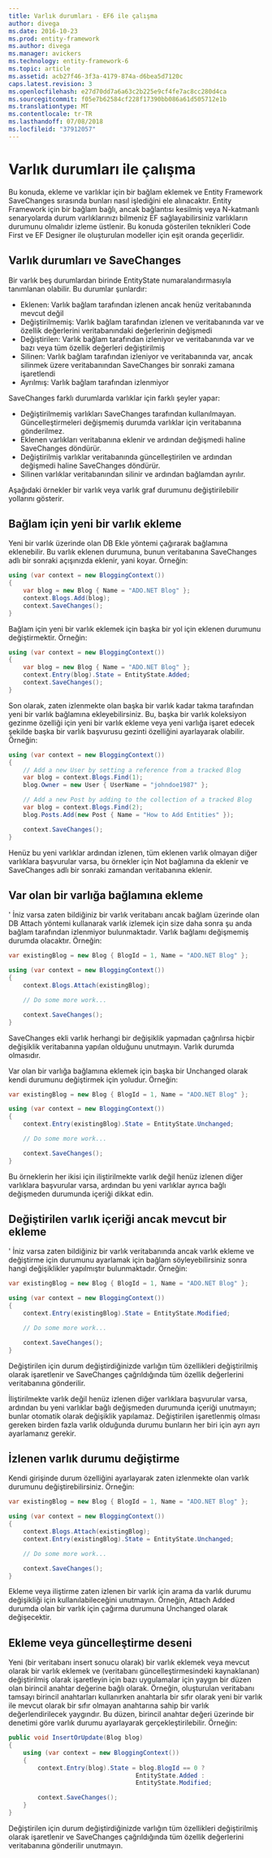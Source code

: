 ```yaml
---
title: Varlık durumları - EF6 ile çalışma
author: divega
ms.date: 2016-10-23
ms.prod: entity-framework
ms.author: divega
ms.manager: avickers
ms.technology: entity-framework-6
ms.topic: article
ms.assetid: acb27f46-3f3a-4179-874a-d6bea5d7120c
caps.latest.revision: 3
ms.openlocfilehash: e27d70dd7a6a63c2b225e9cf4fe7ac8cc280d4ca
ms.sourcegitcommit: f05e7b62584cf228f17390bb086a61d505712e1b
ms.translationtype: MT
ms.contentlocale: tr-TR
ms.lasthandoff: 07/08/2018
ms.locfileid: "37912057"
---
```

# <a name="working-with-entity-states"></a>Varlık durumları ile çalışma
Bu konuda, ekleme ve varlıklar için bir bağlam eklemek ve Entity Framework SaveChanges sırasında bunları nasıl işlediğini ele alınacaktır.
Entity Framework için bir bağlam bağlı, ancak bağlantısı kesilmiş veya N-katmanlı senaryolarda durum varlıklarınızı bilmeniz EF sağlayabilirsiniz varlıkların durumunu olmalıdır izleme üstlenir.
Bu konuda gösterilen teknikleri Code First ve EF Designer ile oluşturulan modeller için eşit oranda geçerlidir.  

## <a name="entity-states-and-savechanges"></a>Varlık durumları ve SaveChanges

Bir varlık beş durumlardan birinde EntityState numaralandırmasıyla tanımlanan olabilir. Bu durumlar şunlardır:  

- Eklenen: Varlık bağlam tarafından izlenen ancak henüz veritabanında mevcut değil  
- Değiştirilmemiş: Varlık bağlam tarafından izlenen ve veritabanında var ve özellik değerlerini veritabanındaki değerlerinin değişmedi  
- Değiştirilen: Varlık bağlam tarafından izleniyor ve veritabanında var ve bazı veya tüm özellik değerleri değiştirilmiş  
- Silinen: Varlık bağlam tarafından izleniyor ve veritabanında var, ancak silinmek üzere veritabanından SaveChanges bir sonraki zamana işaretlendi  
- Ayrılmış: Varlık bağlam tarafından izlenmiyor  

SaveChanges farklı durumlarda varlıklar için farklı şeyler yapar:  

- Değiştirilmemiş varlıkları SaveChanges tarafından kullanılmayan. Güncelleştirmeleri değişmemiş durumda varlıklar için veritabanına gönderilmez.  
- Eklenen varlıkları veritabanına eklenir ve ardından değişmedi haline SaveChanges döndürür.  
- Değiştirilmiş varlıklar veritabanında güncelleştirilen ve ardından değişmedi haline SaveChanges döndürür.  
- Silinen varlıklar veritabanından silinir ve ardından bağlamdan ayrılır.  

Aşağıdaki örnekler bir varlık veya varlık graf durumunu değiştirilebilir yollarını gösterir.  

## <a name="adding-a-new-entity-to-the-context"></a>Bağlam için yeni bir varlık ekleme  

Yeni bir varlık üzerinde olan DB Ekle yöntemi çağırarak bağlamına eklenebilir.
Bu varlık eklenen durumuna, bunun veritabanına SaveChanges adlı bir sonraki açışınızda eklenir, yani koyar.
Örneğin:  

``` csharp
using (var context = new BloggingContext())
{
    var blog = new Blog { Name = "ADO.NET Blog" };
    context.Blogs.Add(blog);
    context.SaveChanges();
}
```  

Bağlam için yeni bir varlık eklemek için başka bir yol için eklenen durumunu değiştirmektir. Örneğin:  

``` csharp
using (var context = new BloggingContext())
{
    var blog = new Blog { Name = "ADO.NET Blog" };
    context.Entry(blog).State = EntityState.Added;
    context.SaveChanges();
}
```  

Son olarak, zaten izlenmekte olan başka bir varlık kadar takma tarafından yeni bir varlık bağlamına ekleyebilirsiniz.
Bu, başka bir varlık koleksiyon gezinme özelliği için yeni bir varlık ekleme veya yeni varlığa işaret edecek şekilde başka bir varlık başvurusu gezinti özelliğini ayarlayarak olabilir. Örneğin:  

``` csharp
using (var context = new BloggingContext())
{
    // Add a new User by setting a reference from a tracked Blog
    var blog = context.Blogs.Find(1);
    blog.Owner = new User { UserName = "johndoe1987" };

    // Add a new Post by adding to the collection of a tracked Blog
    var blog = context.Blogs.Find(2);
    blog.Posts.Add(new Post { Name = "How to Add Entities" });

    context.SaveChanges();
}
```  

Henüz bu yeni varlıklar ardından izlenen, tüm eklenen varlık olmayan diğer varlıklara başvurular varsa, bu örnekler için Not bağlamına da eklenir ve SaveChanges adlı bir sonraki zamandan veritabanına eklenir.  

## <a name="attaching-an-existing-entity-to-the-context"></a>Var olan bir varlığa bağlamına ekleme  

' İniz varsa zaten bildiğiniz bir varlık veritabanı ancak bağlam üzerinde olan DB Attach yöntemi kullanarak varlık izlemek için size daha sonra şu anda bağlam tarafından izlenmiyor bulunmaktadır. Varlık bağlamı değişmemiş durumda olacaktır. Örneğin:  

``` csharp
var existingBlog = new Blog { BlogId = 1, Name = "ADO.NET Blog" };

using (var context = new BloggingContext())
{
    context.Blogs.Attach(existingBlog);

    // Do some more work...  

    context.SaveChanges();
}
```  

SaveChanges ekli varlık herhangi bir değişiklik yapmadan çağrılırsa hiçbir değişiklik veritabanına yapılan olduğunu unutmayın. Varlık durumda olmasıdır.  

Var olan bir varlığa bağlamına eklemek için başka bir Unchanged olarak kendi durumunu değiştirmek için yoludur. Örneğin:  

``` csharp
var existingBlog = new Blog { BlogId = 1, Name = "ADO.NET Blog" };

using (var context = new BloggingContext())
{
    context.Entry(existingBlog).State = EntityState.Unchanged;

    // Do some more work...  

    context.SaveChanges();
}
```  

Bu örneklerin her ikisi için iliştirilmekte varlık değil henüz izlenen diğer varlıklara başvurular varsa, ardından bu yeni varlıklar ayrıca bağlı değişmeden durumunda içeriği dikkat edin.  

## <a name="attaching-an-existing-but-modified-entity-to-the-context"></a>Değiştirilen varlık içeriği ancak mevcut bir ekleme  

' İniz varsa zaten bildiğiniz bir varlık veritabanında ancak varlık ekleme ve değiştirme için durumunu ayarlamak için bağlam söyleyebilirsiniz sonra hangi değişiklikler yapılmıştır bulunmaktadır.
Örneğin:  

``` csharp
var existingBlog = new Blog { BlogId = 1, Name = "ADO.NET Blog" };

using (var context = new BloggingContext())
{
    context.Entry(existingBlog).State = EntityState.Modified;

    // Do some more work...  

    context.SaveChanges();
}
```  

Değiştirilen için durum değiştirdiğinizde varlığın tüm özellikleri değiştirilmiş olarak işaretlenir ve SaveChanges çağrıldığında tüm özellik değerlerini veritabanına gönderilir.  

İliştirilmekte varlık değil henüz izlenen diğer varlıklara başvurular varsa, ardından bu yeni varlıklar bağlı değişmeden durumunda içeriği unutmayın; bunlar otomatik olarak değişiklik yapılamaz.
Değiştirilen işaretlenmiş olması gereken birden fazla varlık olduğunda durumu bunların her biri için ayrı ayrı ayarlamanız gerekir.  

## <a name="changing-the-state-of-a-tracked-entity"></a>İzlenen varlık durumu değiştirme  

Kendi girişinde durum özelliğini ayarlayarak zaten izlenmekte olan varlık durumunu değiştirebilirsiniz. Örneğin:  

``` csharp
var existingBlog = new Blog { BlogId = 1, Name = "ADO.NET Blog" };

using (var context = new BloggingContext())
{
    context.Blogs.Attach(existingBlog);
    context.Entry(existingBlog).State = EntityState.Unchanged;

    // Do some more work...  

    context.SaveChanges();
}
```  

Ekleme veya iliştirme zaten izlenen bir varlık için arama da varlık durumu değişikliği için kullanılabileceğini unutmayın. Örneğin, Attach Added durumda olan bir varlık için çağırma durumuna Unchanged olarak değişecektir.  

## <a name="insert-or-update-pattern"></a>Ekleme veya güncelleştirme deseni  

Yeni (bir veritabanı insert sonucu olarak) bir varlık eklemek veya mevcut olarak bir varlık eklemek ve (veritabanı güncelleştirmesindeki kaynaklanan) değiştirilmiş olarak işaretleyin için bazı uygulamalar için yaygın bir düzen olan birincil anahtar değerine bağlı olarak.
Örneğin, oluşturulan veritabanı tamsayı birincil anahtarları kullanırken anahtarla bir sıfır olarak yeni bir varlık ile mevcut olarak bir sıfır olmayan anahtarına sahip bir varlık değerlendirilecek yaygındır.
Bu düzen, birincil anahtar değeri üzerinde bir denetimi göre varlık durumu ayarlayarak gerçekleştirilebilir. Örneğin:  

``` csharp
public void InsertOrUpdate(Blog blog)
{
    using (var context = new BloggingContext())
    {
        context.Entry(blog).State = blog.BlogId == 0 ?
                                   EntityState.Added :
                                   EntityState.Modified;

        context.SaveChanges();
    }
}
```  

Değiştirilen için durum değiştirdiğinizde varlığın tüm özellikleri değiştirilmiş olarak işaretlenir ve SaveChanges çağrıldığında tüm özellik değerlerini veritabanına gönderilir unutmayın.  
